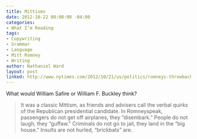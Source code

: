 ```yaml
---
title: Mittisms
date: 2012-10-22 00:00:00 -04:00
categories:
- What I’m Reading
tags:
- Copywriting
- Grammar
- Language
- Mitt Romney
- Writing
author: Nathaniel Ward
layout: post
linked: http://www.nytimes.com/2012/10/21/us/politics/romneys-throwback-language-his-mittisms.html
---
```


What would William Safire or William F. Buckley think?

> It was a classic Mittism, as friends and advisers call the verbal quirks of the Republican presidential candidate. In Romneyspeak, passengers do not get off airplanes, they “disembark.” People do not laugh, they “guffaw.” Criminals do not go to jail, they land in the “big house.” Insults are not hurled, “brickbats” are.